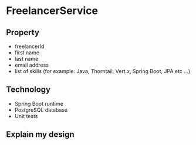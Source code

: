 # FreelancerService
## Property
* freelancerId
* first name
* last name
* email address
* list of skills (for example: Java, Thorntail, Vert.x, Spring Boot, JPA etc …)

## Technology
* Spring Boot runtime
* PostgreSQL database
* Unit tests

## Explain my design

